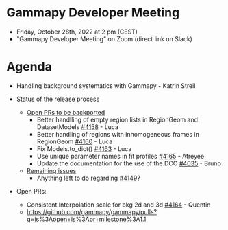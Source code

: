 # Gammapy Developer Meeting

* Friday, October 28th, 2022 at 2 pm (CEST)
* "Gammapy Developer Meeting" on Zoom (direct link on Slack)
# Agenda


* Handling background systematics with Gammapy - Katrin Streil

* Status of the release process
  * [Open PRs to be backported](https://github.com/gammapy/gammapy/pulls?q=is%3Aopen+is%3Apr+milestone%3A1.0)
    * Better handlling of empty region lists in RegionGeom and DatasetModels [#4158](https://github.com/gammapy/gammapy/pull/4158) - Luca
    * Better handling of regions with inhomogeneous frames in RegionGeom [#4160](https://github.com/gammapy/gammapy/pull/4160) - Luca
    * Fix Models.to_dict() [#4163](https://github.com/gammapy/gammapy/pull/4163) - Luca
    * Use unique parameter names in fit profiles [#4165](https://github.com/gammapy/gammapy/pull/4165) - Atreyee 
    * Update the documentation for the use of the DCO [#4035](https://github.com/gammapy/gammapy/pull/4035) - Bruno
  * [Remaining issues](https://github.com/gammapy/gammapy/issues?q=is%3Aopen+is%3Aissue+milestone%3A1.0)
    * Anything left to do regarding [#4149](https://github.com/gammapy/gammapy/issues/4149)?

* Open PRs:
  * Consistent Interpolation scale for bkg 2d and 3d [#4164](https://github.com/gammapy/gammapy/pull/4164) - Quentin
  * https://github.com/gammapy/gammapy/pulls?q=is%3Aopen+is%3Apr+milestone%3A1.1

  
  


 


